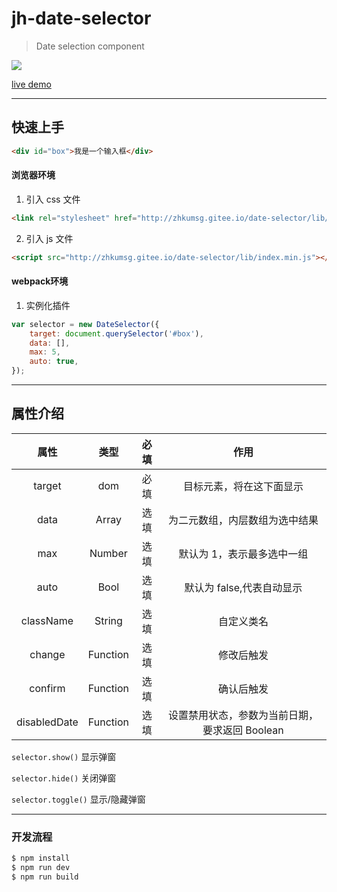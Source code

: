 # jh-date-selector

> Date selection component

![](https://upload-images.jianshu.io/upload_images/13908708-096dcb403f3b7027.png?imageMogr2/auto-orient/strip%7CimageView2/2/w/1240)

[live demo](http://zhkumsg.gitee.io/jh-date-selector/)

---

## 快速上手

```html
<div id="box">我是一个输入框</div>
```

#### 浏览器环境

1. 引入 css 文件

```html
<link rel="stylesheet" href="http://zhkumsg.gitee.io/date-selector/lib/index.css" />
```

2. 引入 js 文件

```html
<script src="http://zhkumsg.gitee.io/date-selector/lib/index.min.js"></script>
```

#### webpack环境

1. 实例化插件

```js
var selector = new DateSelector({
	target: document.querySelector('#box'),
	data: [],
	max: 5,
	auto: true,
});
```



---

## 属性介绍

|     属性     |   类型   | 必填 |                      作用                      |
| :----------: | :------: | :--: | :--------------------------------------------: |
|    target    |   dom    | 必填 |            目标元素，将在这下面显示            |
|     data     |  Array   | 选填 |         为二元数组，内层数组为选中结果         |
|     max      |  Number  | 选填 |           默认为 1，表示最多选中一组           |
|     auto     |   Bool   | 选填 |           默认为 false,代表自动显示            |
|  className   |  String  | 选填 |                   自定义类名                   |
|    change    | Function | 选填 |                   修改后触发                   |
|   confirm    | Function | 选填 |                   确认后触发                   |
| disabledDate | Function | 选填 | 设置禁用状态，参数为当前日期，要求返回 Boolean |

`selector.show()` 显示弹窗

`selector.hide()` 关闭弹窗

`selector.toggle()` 显示/隐藏弹窗

---

### 开发流程

```bash
$ npm install
$ npm run dev
$ npm run build
```
